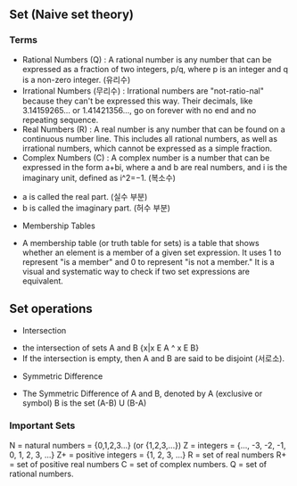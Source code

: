 ## Set (Naive set theory)

### Terms

* Rational Numbers (Q) : A rational number is any number that can be expressed as a fraction of two integers, p/q, where p is an integer and q is a non-zero integer. (유리수)
* Irrational Numbers (무리수) : Irrational numbers are "not-ratio-nal" because they can't be expressed this way. Their decimals, like 3.14159265... or 1.41421356..., go on forever with no end and no repeating sequence.
* Real Numbers (R) : A real number is any number that can be found on a continuous number line. This includes all rational numbers, as well as irrational numbers, which cannot be expressed as a simple fraction.
* Complex Numbers (C) : A complex number is a number that can be expressed in the form a+bi, where a and b are real numbers, and i is the imaginary unit, defined as i^2=−1. (복소수)
- a is called the real part. (실수 부분)
- b is called the imaginary part. (허수 부분)

* Membership Tables
- A membership table (or truth table for sets) is a table that shows whether an element is a member of a given set expression. It uses 1 to represent "is a member" and 0 to represent "is not a member." It is a visual and systematic way to check if two set expressions are equivalent.

## Set operations

* Intersection
- the intersection of sets A and B {x|x E A ^ x E B}
- If the intersection is empty, then A and B are said to be disjoint (서로소).

* Symmetric Difference
- The Symmetric Difference of A and B, denoted by A (exclusive or symbol) B is the set (A-B) U (B-A)

### Important Sets
N = natural numbers = {0,1,2,3...} (or {1,2,3,...})
Z = integers = {..., -3, -2, -1, 0, 1, 2, 3, ...}
Z+ = positive integers = {1, 2, 3, ...}
R = set of real numbers
R+ = set of positive real numbers
C = set of complex numbers.
Q = set of rational numbers.